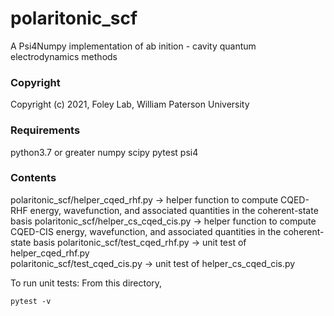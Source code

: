 polaritonic_scf
==============================

A Psi4Numpy implementation of ab inition - cavity quantum electrodynamics methods 

### Copyright
Copyright (c) 2021, Foley Lab, William Paterson University

### Requirements
python3.7 or greater
numpy
scipy
pytest
psi4

### Contents
polaritonic_scf/helper_cqed_rhf.py -> helper function to compute CQED-RHF energy, wavefunction, and associated quantities in the coherent-state basis
polaritonic_scf/helper_cs_cqed_cis.py -> helper function to compute CQED-CIS energy, wavefunction, and associated quantities in the coherent-state basis
polaritonic_scf/test_cqed_rhf.py -> unit test of helper_cqed_rhf.py   
polaritonic_scf/test_cqed_cis.py -> unit test of helper_cs_cqed_cis.py

To run unit tests: From this directory, 

`pytest -v`  




